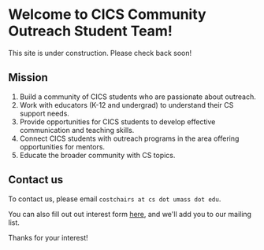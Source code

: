 # Welcome to CICS Community Outreach Student Team!

This site is under construction. Please check back soon!

## Mission

1. Build a community of CICS students who are passionate about outreach.
2. Work with educators (K-12 and undergrad) to understand their CS support needs.
3. Provide opportunities for CICS students to develop effective communication and teaching skills.
4. Connect CICS students with outreach programs in the area offering opportunities for mentors.
5. Educate the broader community with CS topics.

## Contact us

To contact us, please email `costchairs at cs dot umass dot edu`.

You can also fill out out interest form [here](https://docs.google.com/forms/d/e/1FAIpQLSdg6PEJL4jzL4yWv47KpDPTH6TRMBEBtMmGYb3Knok_2lG6Lg/viewform), and we'll add you to our mailing list.

Thanks for your interest!
